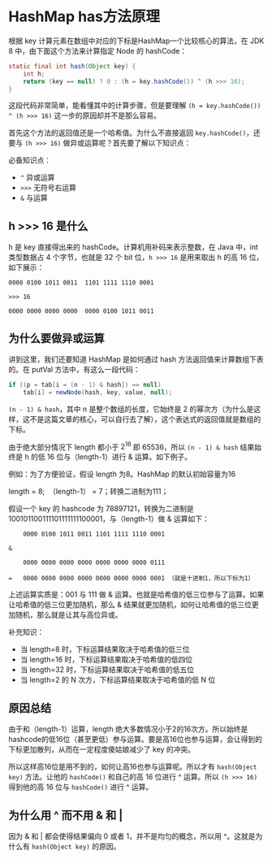 # HashMap has方法原理

根据 key 计算元素在数组中对应的下标是HashMap一个比较核心的算法，在 JDK 8 中，由下面这个方法来计算指定 Node 的 hashCode：

```java
static final int hash(Object key) {
    int h;
    return (key == null) ? 0 : (h = key.hashCode()) ^ (h >>> 16);
}
```

这段代码非常简单，能看懂其中的计算步骤，但是要理解 `(h = key.hashCode()) ^ (h >>> 16)` 这一步的原因却并不是那么容易。

首先这个方法的返回值还是一个哈希值。为什么不直接返回 `key.hashCode()`，还要与 `(h >>> 16)` 做异或运算呢？首先要了解以下知识点：

必备知识点：

- `^` 异或运算
- `>>>` 无符号右运算
- `&` 与运算

## h >>> 16 是什么

h 是 key 直接得出来的 hashCode。计算机用补码来表示整数，在 Java 中，int 类型数据占 4 个字节，也就是 32 个 bit 位，`h >>> 16` 是用来取出 h 的高 16 位，如下展示：

```langauge
0000 0100 1011 0011  1101 1111 1110 0001

>>> 16

0000 0000 0000 0000  0000 0100 1011 0011
```

## 为什么要做异或运算

讲到这里，我们还要知道 HashMap 是如何通过 hash 方法返回值来计算数组下表的。在 putVal 方法中，有这么一段代码：

```java
if ((p = tab[i = (n - 1) & hash]) == null)
    tab[i] = newNode(hash, key, value, null);
```

`(n - 1) & hash`，其中 n 是整个数组的长度，它始终是 2 的幂次方（为什么是这样，这不是这篇文章的核心，可以自行去了解），这个表达式的返回值就是数组的下标。

由于绝大部分情况下 length 都小于 $2^{16}$ 即 65536，所以 `(n - 1) & hash` 结果始终是 h 的低 16 位与（length-1）进行 & 运算。如下例子。

例如：为了方便验证，假设 length 为8。HashMap 的默认初始容量为16

length = 8;  （length-1） = 7；转换二进制为111；

假设一个 key 的 hashcode 为 78897121，转换为二进制是 100101100111101111111100001，与（length-1）做 & 运算如下：

```language
    0000 0100 1011 0011 1101 1111 1110 0001

&

    0000 0000 0000 0000 0000 0000 0000 0111

=   0000 0000 0000 0000 0000 0000 0000 0001 （就是十进制1，所以下标为1）
```

上述运算实质是：001 与 111 做 & 运算。也就是哈希值的低三位参与了运算。如果让哈希值的低三位更加随机，那么 & 结果就更加随机，如何让哈希值的低三位更加随机，那么就是让其与高位异或。

补充知识：

- 当 length=8 时，下标运算结果取决于哈希值的低三位
- 当 length=16 时，下标运算结果取决于哈希值的低四位
- 当 length=32 时，下标运算结果取决于哈希值的低五位
- 当 length=2 的 N 次方，下标运算结果取决于哈希值的低 N 位

## 原因总结

由于和（length-1）运算，length 绝大多数情况小于2的16次方。所以始终是hashcode的低16位（甚至更低）参与运算。要是高16位也参与运算，会让得到的下标更加散列，从而在一定程度傻姑娘减少了 key 的冲突。

所以这样高16位是用不到的，如何让高16也参与运算呢。所以才有 `hash(Object key)` 方法。让他的 `hashCode()` 和自己的高 16 位进行 ^ 运算。所以 `(h >>> 16)` 得到他的高 16 位与 `hashCode()` 进行 ^ 运算。

## 为什么用 ^ 而不用 & 和 |

因为 & 和 | 都会使得结果偏向 0 或者 1，并不是均匀的概念，所以用 ^。这就是为什么有 `hash(Object key)` 的原因。

